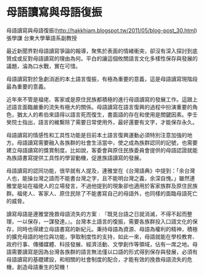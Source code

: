 # 母語讀寫與母語復振

母語讀寫與母語復振(http://hakkhiam.blogspot.tw/2011/05/blog-post_30.html)
張學謙
台東大學華語系副教授 
 
最近新聞界對母語讀寫爭論的報導，聚焦於表面的情緒衝突，卻沒有深入探討到底贊成或反對母語讀寫的理由為何。平白的讓這個攸關語言文化多樣性保存與發展的議題，淪為口水戰，實在可惜。
 
母語讀寫對於急劇消逝的本土語言復振，有極為重要的意義，這是母語讀寫現階段最為重要的意義。
 
近年來不管是福佬、客家或是原住民族都積極的進行母語讀寫的發展工作。這跟上述語言面臨嚴重的流失有極大的關係。母語讀寫在語言復興的過程中扮演重要的角色，猶太人的希伯來語得以語言死而復生，書面語的存在和使用是關鍵因素。李壬癸院士指出，語言的維繫除了需要日常使用外，最好還要有文字，才能保存永久。
 
母語讀寫的情感性和工具性功能是目前本土語言復興運動必須特別注意加強的地方。母語讀寫需要融入各族群的社會生活當中，使之成為族群認同的記號，也需要建立母語讀寫的獎賞制度。比如說，客委會與原住民族委員會提供的母語認證就能為族語書寫提供工具性的學習動機，促進族語讀寫的發展。
 
母語讀寫的認同功能，很早就有人提及，連雅堂在《台灣語典》中提到：「余台灣人也，能操台灣之語而不能書台灣之字，且不能明台灣之義，余深自愧。」雖然連雅堂是站在福佬人的立場發言，不過他提到的現象卻也適用於客家族群及原住民族群。福佬人、客家人、原住民除了不能書寫自己的母語外，也同樣的面臨母語死亡的威脅。
 
讀寫母語是連雅堂挽救母語流失的方案﹕『既見台語之日就消滅，不得不起而整理，一以保存，一謀發達。』。台灣本土語言的復振，需要各族群投入口語文化的保存，同時也得建立母語書寫的新紀元。秉持母語為資源、母語為權利的精神，積極的擴充母語的地位與功能，爭取制度性的支持，如此一來，母語就能在學校教育、政府行事、傳播媒體、科技發展、經濟活動、文學創作等領域，佔有一席之地。母語需要讀寫是因為台灣各族群的語言無法僅以口語的形式得到保存與發展，必須有母語讀寫的基礎建設，和相關的社會制度的配合，才能有效的挽救母語流失的危機，創造母語重生的契機！
